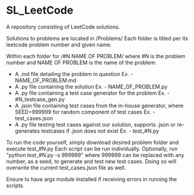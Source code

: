 # SL_LeetCode
A repository consisting of LeetCode solutions.

Solutions to problems are located in /Problems/ 
Each folder is titled per its leetcode problem number and given name.



Within each folder for /#N NAME OF PROBLEM/ where #N is the problem number and NAME OF PROBLEM is the name of the problem:
  - A .md file detailing the problem in question Ex. - NAME_OF_PROBLEM.md
  - A .py file containing the solution Ex. - NAME_OF_PROBLEM.py
  - A .py file containing a test case generator for the problem Ex. - #N_testcase_gen.py
  - A .json file containing test cases from the in-house generator, where SEED=999999 for random component of test cases Ex. - test_cases.json
  - A .py file testing test cases against our solution, supports .json or re-generates testcases if .json does not exist Ex. - test_#N.py



To run the code yourself, simply download desired problem folder and execute test_#N.py
Each script can be run individually.
Optionally, run "python test_#N.py -s 999999" where 999999 can be replaced with any number, as a seed, to generate and test new test cases. Doing so will overwrite the current test_cases.json file as well.

Ensure to have args module installed if receiving errors in running the scripts.
